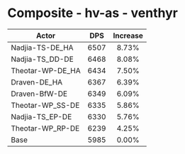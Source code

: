 # Composite - hv-as - venthyr
| Actor | DPS | Increase |
|---|:---:|:---:|
|Nadjia-TS-DE_HA|6507|8.73%|
|Nadjia-TS_DD-DE|6468|8.08%|
|Theotar-WP-DE_HA|6434|7.50%|
|Draven-DE_HA|6367|6.39%|
|Draven-BfW-DE|6349|6.09%|
|Theotar-WP_SS-DE|6335|5.86%|
|Nadjia-TS_EP-DE|6330|5.76%|
|Theotar-WP_RP-DE|6239|4.25%|
|Base|5985|0.00%|
